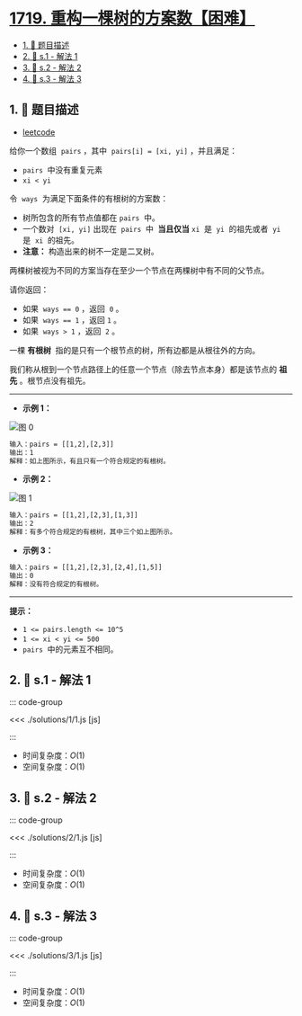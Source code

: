 # [1719. 重构一棵树的方案数【困难】](https://github.com/tnotesjs/TNotes.leetcode/tree/main/notes/1719.%20%E9%87%8D%E6%9E%84%E4%B8%80%E6%A3%B5%E6%A0%91%E7%9A%84%E6%96%B9%E6%A1%88%E6%95%B0%E3%80%90%E5%9B%B0%E9%9A%BE%E3%80%91)

<!-- region:toc -->

- [1. 📝 题目描述](#1--题目描述)
- [2. 🎯 s.1 - 解法 1](#2--s1---解法-1)
- [3. 🎯 s.2 - 解法 2](#3--s2---解法-2)
- [4. 🎯 s.3 - 解法 3](#4--s3---解法-3)

<!-- endregion:toc -->

## 1. 📝 题目描述

- [leetcode](https://leetcode.cn/problems/number-of-ways-to-reconstruct-a-tree/)

给你一个数组  `pairs` ，其中  `pairs[i] = [xi, yi]` ，并且满足：

- `pairs`  中没有重复元素
- `xi < yi`

令  `ways`  为满足下面条件的有根树的方案数：

- 树所包含的所有节点值都在 `pairs`  中。
- 一个数对  `[xi, yi]` 出现在  `pairs`  中  **当且仅当** `xi`  是  `yi`  的祖先或者  `yi`  是  `xi`  的祖先。
- **注意：** 构造出来的树不一定是二叉树。

两棵树被视为不同的方案当存在至少一个节点在两棵树中有不同的父节点。

请你返回：

- 如果  `ways == 0` ，返回  `0` 。
- 如果  `ways == 1` ，返回 `1` 。
- 如果  `ways > 1` ，返回  `2` 。

一棵 **有根树**  指的是只有一个根节点的树，所有边都是从根往外的方向。

我们称从根到一个节点路径上的任意一个节点（除去节点本身）都是该节点的 **祖先** 。根节点没有祖先。

---

- **示例 1：**

![图 0](https://cdn.jsdelivr.net/gh/tnotesjs/imgs@main/2025-09-22-19-23-39.png)

```txt
输入：pairs = [[1,2],[2,3]]
输出：1
解释：如上图所示，有且只有一个符合规定的有根树。
```

- **示例 2：**

![图 1](https://cdn.jsdelivr.net/gh/tnotesjs/imgs@main/2025-09-22-19-24-15.png)

```txt
输入：pairs = [[1,2],[2,3],[1,3]]
输出：2
解释：有多个符合规定的有根树，其中三个如上图所示。
```

- **示例 3：**

```txt
输入：pairs = [[1,2],[2,3],[2,4],[1,5]]
输出：0
解释：没有符合规定的有根树。
```

---

**提示：**

- `1 <= pairs.length <= 10^5`
- `1 <= xi < yi <= 500`
- `pairs`  中的元素互不相同。

## 2. 🎯 s.1 - 解法 1

::: code-group

<<< ./solutions/1/1.js [js]

:::

- 时间复杂度：$O(1)$
- 空间复杂度：$O(1)$

## 3. 🎯 s.2 - 解法 2

::: code-group

<<< ./solutions/2/1.js [js]

:::

- 时间复杂度：$O(1)$
- 空间复杂度：$O(1)$

## 4. 🎯 s.3 - 解法 3

::: code-group

<<< ./solutions/3/1.js [js]

:::

- 时间复杂度：$O(1)$
- 空间复杂度：$O(1)$

